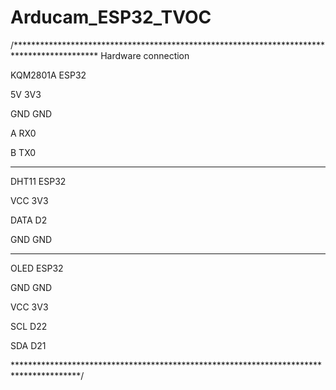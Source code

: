 # Arducam_ESP32_TVOC

/*******************************************************************************************
            Hardware connection
 
KQM2801A                                ESP32

5V                                       3V3

GND                                      GND

A                                        RX0

B                                        TX0
 
************************************************************************************************

DHT11                                   ESP32

VCC                                      3V3

DATA                                     D2

GND                                     GND

*****************************************************************************************

OLED                                   ESP32

GND                                     GND

VCC                                     3V3

SCL                                     D22

SDA                                     D21

***************************************************************************************/
